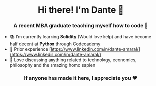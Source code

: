 <h1 align="center">Hi there! I'm Dante 🐉</h1>
<h3 align="center">A recent MBA graduate teaching myself how to code 🌈</h3>

- 📚 I’m currently learning **Solidity** (Would love help) and have become half decent at **Python** through Codecademy
- 📄 Prior experience [https://www.linkedin.com/in/dante-amaral/](https://www.linkedin.com/in/dante-amaral/)
- 💬 Love discussing anything related to technology, economics, philosophy and the amazing homo sapien

<h3 align="center"> If anyone has made it here, I appreciate you ❤️ </h3>

<!--
**DanteAmaral/DanteAmaral** is a ✨ _special_ ✨ repository because its `README.md` (this file) appears on your GitHub profile.

Here are some ideas to get you started:

- 🔭 I’m currently working on ...
- 🌱 I’m currently learning ...
- 👯 I’m looking to collaborate on ...
- 🤔 I’m looking for help with ...
- 💬 Ask me about ...
- 📫 How to reach me: ...
- 😄 Pronouns: ...
- ⚡ Fun fact: ...
-->
